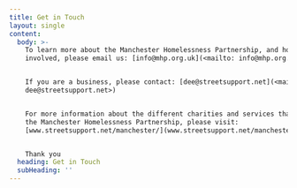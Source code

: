 ```yaml
---
title: Get in Touch
layout: single
content:
  body: >-
    To learn more about the Manchester Homelessness Partnership, and how to get
    involved, please email us: [info@mhp.org.uk](<mailto: info@mhp.org.uk>)


    If you are a business, please contact: [dee@streetsupport.net](<mailto:
    dee@streetsupport.net>)


    For more information about the different charities and services that make up
    the Manchester Homelessness Partnership, please visit:
    [www.streetsupport.net/manchester/](www.streetsupport.net/manchester/)


    Thank you
  heading: Get in Touch
  subHeading: ''
---
```


